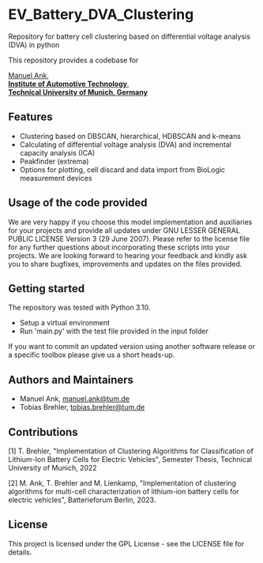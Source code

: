 # EV_Battery_DVA_Clustering
Repository for battery cell clustering based on differential voltage analysis (DVA) in python

This repository provides a codebase for 

[Manuel Ank](mailto:manuel.ank@tum.de),<br/>
**[Institute of Automotive Technology](https://www.mos.ed.tum.de/en/ftm/home/)**,<br/>
**[Technical University of Munich, Germany](https://www.tum.de/en/)**

## Features
- Clustering based on DBSCAN, hierarchical, HDBSCAN and k-means
- Calculating of differential voltage analysis (DVA) and incremental capacity analysis (ICA)
- Peakfinder (extrema)
- Options for plotting, cell discard and data import from BioLogic measurement devices

## Usage of the code provided

We are very happy if you choose this model implementation and auxiliaries for your projects and provide all updates under GNU LESSER GENERAL PUBLIC LICENSE Version 3 (29 June 2007). Please refer to the license file for any further questions about incorporating these scripts into your projects.
We are looking forward to hearing your feedback and kindly ask you to share bugfixes, improvements and updates on the files provided.

## Getting started

The repository was tested with Python 3.10.

- Setup a virtual environment
- Run 'main.py' with the test file provided in the input folder

If you want to commit an updated version using another software release or a specific toolbox please give us a short heads-up. 


## Authors and Maintainers

- Manuel Ank, manuel.ank@tum.de
- Tobias Brehler, tobias.brehler@tum.de

## Contributions

[1] T. Brehler, "Implementation of Clustering Algorithms for Classification of Lithium-Ion Battery Cells for Electric Vehicles", Semester Thesis, Technical University of Munich, 2022

[2] M. Ank, T. Brehler and M. Lienkamp, "Implementation of clustering algorithms for multi-cell characterization of lithium-ion battery cells for electric vehicles", Batterieforum Berlin, 2023.

  
## License

This project is licensed under the GPL License - see the LICENSE file for details.
